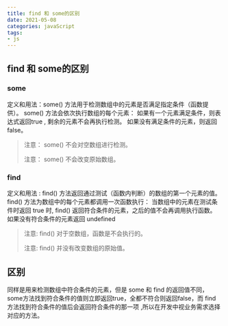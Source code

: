 ```yaml
---
title: find 和 some的区别
date: 2021-05-08
categories: javaScript
tags:
- js
---
```


## find 和 some的区别
### some
定义和用法：some() 方法用于检测数组中的元素是否满足指定条件（函数提供）。
some() 方法会依次执行数组的每个元素：
如果有一个元素满足条件，则表达式返回true , 剩余的元素不会再执行检测。
如果没有满足条件的元素，则返回false。

>注意： some() 不会对空数组进行检测。
>
>注意： some() 不会改变原始数组。

### find
定义和用法 : find() 方法返回通过测试（函数内判断）的数组的第一个元素的值。
find() 方法为数组中的每个元素都调用一次函数执行：
当数组中的元素在测试条件时返回 true 时, find() 返回符合条件的元素，之后的值不会再调用执行函数。
如果没有符合条件的元素返回 undefined

>注意: find() 对于空数组，函数是不会执行的。
>
>注意: find() 并没有改变数组的原始值。

## 区别

同样是用来检测数组中符合条件的元素，但是 some 和 find 的返回值不同，some方法找到符合条件的值则立即返回true，全都不符合则返回false，而 find 方法找到符合条件的值后会返回符合条件的那一项 ,所以在开发中视业务需求选择对应的方法。